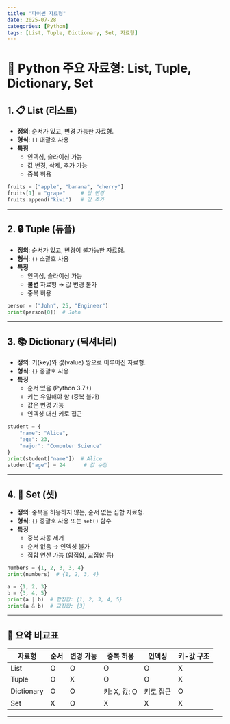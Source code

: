 ```yaml
---
title: "파이썬 자료형"
date: 2025-07-28
categories: [Python]
tags: [List, Tuple, Dictionary, Set, 자료형]
---
```

# 📌 Python 주요 자료형: List, Tuple, Dictionary, Set

## 1. 📋 List (리스트)
- **정의**: 순서가 있고, 변경 가능한 자료형.
- **형식**: `[]` 대괄호 사용
- **특징**
  - 인덱싱, 슬라이싱 가능
  - 값 변경, 삭제, 추가 가능
  - 중복 허용

```python
fruits = ["apple", "banana", "cherry"]
fruits[1] = "grape"     # 값 변경
fruits.append("kiwi")   # 값 추가
```

---

## 2. 🔒 Tuple (튜플)
- **정의**: 순서가 있고, 변경이 불가능한 자료형.
- **형식**: `()` 소괄호 사용
- **특징**
  - 인덱싱, 슬라이싱 가능
  - **불변** 자료형 → 값 변경 불가
  - 중복 허용

```python
person = ("John", 25, "Engineer")
print(person[0])  # John
```

---

## 3. 📚 Dictionary (딕셔너리)
- **정의**: 키(key)와 값(value) 쌍으로 이루어진 자료형.
- **형식**: `{}` 중괄호 사용
- **특징**
  - 순서 있음 (Python 3.7+)
  - 키는 유일해야 함 (중복 불가)
  - 값은 변경 가능
  - 인덱싱 대신 키로 접근

```python
student = {
    "name": "Alice",
    "age": 23,
    "major": "Computer Science"
}
print(student["name"])  # Alice
student["age"] = 24      # 값 수정
```

---

## 4. 🧩 Set (셋)
- **정의**: 중복을 허용하지 않는, 순서 없는 집합 자료형.
- **형식**: `{}` 중괄호 사용 또는 `set()` 함수
- **특징**
  - 중복 자동 제거
  - 순서 없음 → 인덱싱 불가
  - 집합 연산 가능 (합집합, 교집합 등)

```python
numbers = {1, 2, 3, 3, 4}
print(numbers)  # {1, 2, 3, 4}

a = {1, 2, 3}
b = {3, 4, 5}
print(a | b)  # 합집합: {1, 2, 3, 4, 5}
print(a & b)  # 교집합: {3}
```

---

## 📎 요약 비교표

| 자료형     | 순서 | 변경 가능 | 중복 허용 | 인덱싱 | 키-값 구조 |
|------------|------|------------|-------------|----------|-------------|
| List       | O    | O          | O           | O        | X           |
| Tuple      | O    | X          | O           | O        | X           |
| Dictionary | O    | O          | 키: X, 값: O| 키로 접근 | O          |
| Set        | X    | O          | X           | X        | X           |

---


